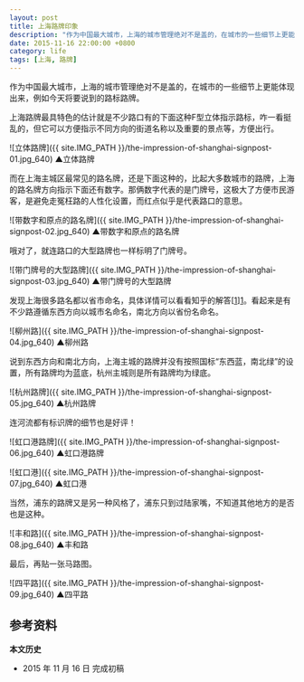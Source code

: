 ```yaml
---
layout: post
title: 上海路牌印象
description: "作为中国最大城市，上海的城市管理绝对不是盖的，在城市的一些细节上更能体现出来，例如今天将要说到的路标路牌。"
date: 2015-11-16 22:00:00 +0800
category: life
tags: [上海, 路牌]
---
```


作为中国最大城市，上海的城市管理绝对不是盖的，在城市的一些细节上更能体现出来，例如今天将要说到的路标路牌。

上海路牌最具特色的估计就是不少路口有的下面这种F型立体指示路标，咋一看挺乱的，但它可以方便指示不同方向的街道名称以及重要的景点等，方便出行。

![立体路牌]({{ site.IMG_PATH }}/the-impression-of-shanghai-signpost-01.jpg_640)
&#9650;立体路牌

而在上海主城区最常见的路名牌，还是下面这种的，比起大多数城市的路牌，上海的路名牌方向指示下面还有数字。那俩数字代表的是门牌号，这极大了方便市民游客，是避免走冤枉路的人性化设置，而红点似乎是代表路口的意思。

![带数字和原点的路名牌]({{ site.IMG_PATH }}/the-impression-of-shanghai-signpost-02.jpg_640)
&#9650;带数字和原点的路名牌

哦对了，就连路口的大型路牌也一样标明了门牌号。

![带门牌号的大型路牌]({{ site.IMG_PATH }}/the-impression-of-shanghai-signpost-03.jpg_640)
&#9650;带门牌号的大型路牌

发现上海很多路名都以省市命名，具体详情可以看看知乎的解答[[1]][1]。看起来是有不少路遵循东西方向以城市名命名，南北方向以省份名命名。

![柳州路]({{ site.IMG_PATH }}/the-impression-of-shanghai-signpost-04.jpg_640)
&#9650;柳州路

说到东西方向和南北方向，上海主城的路牌并没有按照国标“东西蓝，南北绿”的设置，所有路牌均为蓝底，杭州主城则是所有路牌均为绿底。

![杭州路牌]({{ site.IMG_PATH }}/the-impression-of-shanghai-signpost-05.jpg_640)
&#9650;杭州路牌

连河流都有标识牌的细节也是好评！

![虹口港路牌]({{ site.IMG_PATH }}/the-impression-of-shanghai-signpost-06.jpg_640)
&#9650;虹口港路牌

![虹口港]({{ site.IMG_PATH }}/the-impression-of-shanghai-signpost-07.jpg_640)
&#9650;虹口港

当然，浦东的路牌又是另一种风格了，浦东只到过陆家嘴，不知道其他地方的是否也是这种。

![丰和路]({{ site.IMG_PATH }}/the-impression-of-shanghai-signpost-08.jpg_640)
&#9650;丰和路

最后，再贴一张马路图。

![四平路]({{ site.IMG_PATH }}/the-impression-of-shanghai-signpost-09.jpg_640)
&#9650;四平路


## 参考资料

[1]: http://www.zhihu.com/question/19730314 "为什么上海的道路名称是用中国省、城市来命名的？ 有什么好处？ - 知乎"

**本文历史**

* 2015 年 11 月 16 日 完成初稿
